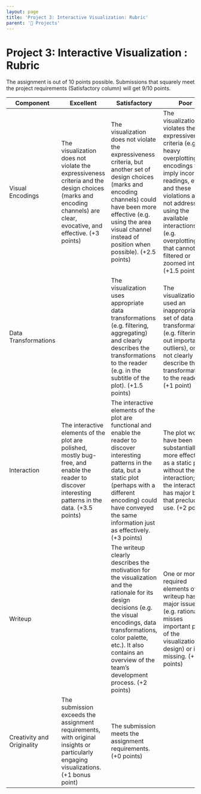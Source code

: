 ```yaml
---
layout: page
title: 'Project 3: Interactive Visualization: Rubric'
parent: '📝 Projects'
---
```


# Project 3: Interactive Visualization : Rubric

The assignment is out of 10 points possible. Submissions that squarely meet the project requirements (Satisfactory column) will get 9/10 points.

| Component                  | Excellent                                                                                                                                                             | Satisfactory                                                                                                                                                                                                                                                      | Poor                                                                                                                                                                                                                                                                                |
|----------------------------|-----------------------------------------------------------------------------------------------------------------------------------------------------------------------|-------------------------------------------------------------------------------------------------------------------------------------------------------------------------------------------------------------------------------------------------------------------|-------------------------------------------------------------------------------------------------------------------------------------------------------------------------------------------------------------------------------------------------------------------------------------|
| Visual Encodings           | The visualization does not violate the expressiveness criteria and the design choices (marks and encoding channels) are clear, evocative, and effective. (+3 points)  | The visualization does not violate the expressiveness criteria, but another set of design choices (marks and encoding channels) could have been more effective (e.g. using the area visual channel instead of position when possible). (+2.5 points)              | The visualization violates the expressiveness criteria (e.g. heavy overplotting, encodings that imply incorrect readings, etc.), and these violations are not addressed using the available interactions (e.g. overplotting that cannot be filtered or zoomed into).  (+1.5 points) |
| Data Transformations       |                                                                                                                                                                       | The visualization uses appropriate data transformations (e.g. filtering, aggregating) and clearly describes the transformations to the reader (e.g. in the subtitle of the plot). (+1.5 points)                                                                   | The visualization used an inappropriate set of data transformations (e.g. filtering out important outliers), or did not clearly describe these transformations to the reader. (+1 point)                                                                                            |
| Interaction                | The interactive elements of the plot are polished, mostly bug-free, and enable the reader to discover interesting patterns in the data. (+3.5 points)                 | The interactive elements of the plot are functional and enable the reader to discover interesting patterns in the data, but a static plot (perhaps with a different encoding) could have conveyed the same information just as effectively. (+3 points)           | The plot would have been substantially more effective as a static plot without the interaction; or, the interaction has major bugs that preclude use. (+2 point)                                                                                                                    |
| Writeup                    |                                                                                                                                                                       | The writeup clearly describes the motivation for the visualization and the rationale for its design decisions (e.g. the visual encodings, data transformations, color palette, etc.). It also contains an overview of the team’s development process. (+2 points) | One or more required elements of the writeup has major issues (e.g. rationale misses important parts of the visualization design) or is missing. (+1 points)                                                                                                                        |
| Creativity and Originality | The submission exceeds the assignment requirements, with original insights or particularly engaging visualizations. (+1 bonus point)                                  | The submission meets the assignment requirements. (+0 points)                                                                                                                                                                                                     |                                                                                                                                                                                                                                                                                     |



